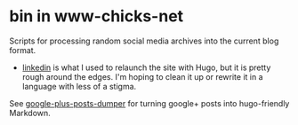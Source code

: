 # bin in www-chicks-net

Scripts for processing random social media archives into the current blog format.

* [linkedin](./linkedin) is what I used to relaunch the site with Hugo, but it is pretty rough around the edges.  I'm hoping to clean it up or rewrite it in a language with less of a stigma.

See [google-plus-posts-dumper](https://github.com/chicks-net/google-plus-posts-dumper)
for turning google+ posts into hugo-friendly Markdown.
